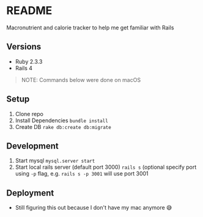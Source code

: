 # README

Macronutrient and calorie tracker to help me get familiar with Rails

## Versions
* Ruby 2.3.3
* Rails 4

> NOTE: Commands below were done on macOS

## Setup
1. Clone repo
2. Install Dependencies 
  `bundle install`
3. Create DB
  `rake db:create db:migrate`

## Development
1. Start mysql
  `mysql.server start`
2. Start local rails server (default port 3000)
  `rails s` (optional specify port using `-p` flag, e.g. `rails s -p 3001` will use port 3001

## Deployment
 * Still figuring this out because I don't have my mac anymore 😅

